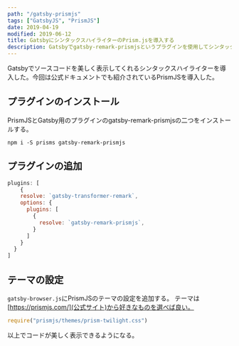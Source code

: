 ```yaml
---
path: "/gatsby-prismjs"
tags: ["GatsbyJS", "PrismJS"]
date: 2019-04-19
modified: 2019-06-12
title: GatsbyにシンタックスハイライターのPrism.jsを導入する
description: Gatsbyでgatsby-remark-prismjsというプラグインを使用してシンタックスハイライターのPrism.jsを導入する方法を紹介しています。
---
```


Gatsbyでソースコードを美しく表示してくれるシンタックスハイライターを導入した。今回は公式ドキュメントでも紹介されているPrismJSを導入した。

## プラグインのインストール
PrismJSとGatsby用のプラグインのgatsby-remark-prismjsの二つをインストールする。

```shell
npm i -S prisms gatsby-remark-prismjs
```

## プラグインの追加
```javascript
plugins: [
	{
    resolve: `gatsby-transformer-remark`,
    options: {
      plugins: [
        {
          resolve: `gatsby-remark-prismjs`,
        }
      ]
    }
  }
]
```

## テーマの設定
`gatsby-browser.js`にPrismJSのテーマの設定を追加する。
テーマは[https://prismjs.com/](公式サイト)から好きなものを選べば良い。

```javascript
require("prismjs/themes/prism-twilight.css")
```

以上でコードが美しく表示できるようになる。